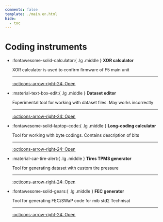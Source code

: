 ```yaml
---
comments: false
template: ./main.en.html
hide:
  - toc
---
```


<style>
  .md-content__button {
    display: none;
  }
</style>

# Coding instruments

<div class="grid cards" markdown>

-   :fontawesome-solid-calculator:{ .lg .middle } __XOR calculator__

    XOR calculator is used to confirm firmware of F5 main unit

    ---
    [:octicons-arrow-right-24: Open](./xorCalculator)

-   :material-text-box-edit:{ .lg .middle } __Dataset editor__

    Experimental tool for working with dataset files. May works incorrectly
    
    ---
    [:octicons-arrow-right-24: Open](./datasetEditor)

-   :fontawesome-solid-laptop-code:{ .lg .middle } __Long-coding calculator__

    Tool for working with byte codings. Contains description of bits

    ---
    [:octicons-arrow-right-24: Open](./longCoding)

-   :material-car-tire-alert:{ .lg .middle } __Tires TPMS generator__

    Tool for generating dataset with custom tire pressure

    ---
    [:octicons-arrow-right-24: Open](./tiresCoding)

-   :fontawesome-solid-gears:{ .lg .middle } __FEC generator__

    Tool for generating FEC/SWaP code for mib std2 Technisat

    ---
    [:octicons-arrow-right-24: Open](./fec)

</div>